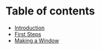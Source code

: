 # Table of contents

* [Introduction](README.md)
* [First Steps](<First Steps.md>)
* [Making a Window](<Making a Window.md>)
